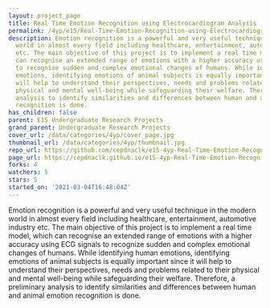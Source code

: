 ```yaml
---
layout: project_page
title: Real Time Emotion Recognition using Electrocardiogram Analysis
permalink: /4yp/e15/Real-Time-Emotion-Recognition-using-Electrocardiogram-Analysis/
description: Emotion recognition is a powerful and very useful technique in the modern
  world in almost every field including healthcare, entertainment, automotive industry
  etc. The main objective of this project is to implement a real time model, which
  can recognise an extended range of emotions with a higher accuracy using ECG signals
  to recognize sudden and complex emotional changes of humans. While identifying human
  emotions, identifying emotions of animal subjects is equally important since it
  will help to understand their perspectives, needs and problems related to their
  physical and mental well-being while safeguarding their welfare. Therefore, a preliminary
  analysis to identify similarities and differences between human and animal emotion
  recognition is done.
has_children: false
parent: E15 Undergraduate Research Projects
grand_parent: Undergraduate Research Projects
cover_url: /data/categories/4yp/cover_page.jpg
thumbnail_url: /data/categories/4yp/thumbnail.jpg
repo_url: https://github.com/cepdnaclk/e15-4yp-Real-Time-Emotion-Recognition-using-Electrocardiogram-Analysis
page_url: https://cepdnaclk.github.io/e15-4yp-Real-Time-Emotion-Recognition-using-Electrocardiogram-Analysis
forks: 4
watchers: 5
stars: 5
started_on: '2021-03-04T16:48:04Z'
---
```


Emotion recognition is a powerful and very useful technique in the modern world in almost every field including healthcare, entertainment, automotive industry etc. The main objective of this project is to implement a real time model, which can recognise an extended range of emotions with a higher accuracy using ECG signals to recognize sudden and complex emotional changes of humans. While identifying human emotions, identifying emotions of animal subjects is equally important since it will help to understand their perspectives, needs and problems related to their physical and mental well-being while safeguarding their welfare. Therefore, a preliminary analysis to identify similarities and differences between human and animal emotion recognition is done.